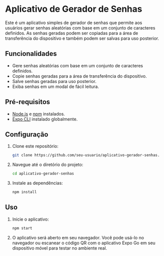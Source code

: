# Aplicativo de Gerador de Senhas

Este é um aplicativo simples de gerador de senhas que permite aos usuários gerar senhas aleatórias com base em um conjunto de caracteres definidos. As senhas geradas podem ser copiadas para a área de transferência do dispositivo e também podem ser salvas para uso posterior.

## Funcionalidades

- Gere senhas aleatórias com base em um conjunto de caracteres definidos.
- Copie senhas geradas para a área de transferência do dispositivo.
- Salve senhas geradas para uso posterior.
- Exiba senhas em um modal de fácil leitura.

## Pré-requisitos

- [Node.js](https://nodejs.org/) e [npm](https://www.npmjs.com/) instalados.
- [Expo CLI](https://docs.expo.dev/get-started/installation/) instalado globalmente.

## Configuração

1. Clone este repositório:

   ```bash
   git clone https://github.com/seu-usuario/aplicativo-gerador-senhas.git
   ```

2. Navegue até o diretório do projeto:

   ```bash
   cd aplicativo-gerador-senhas
   ```

3. Instale as dependências:

   ```bash
   npm install
   ```

## Uso

1. Inicie o aplicativo:

   ```bash
   npm start
   ```

2. O aplicativo será aberto em seu navegador. Você pode usá-lo no navegador ou escanear o código QR com o aplicativo Expo Go em seu dispositivo móvel para testar no ambiente real.

